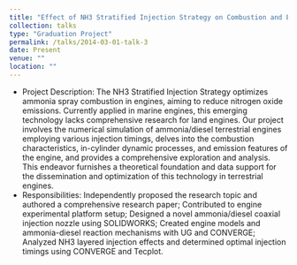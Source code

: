 ```yaml
---
title: "Effect of NH3 Stratified Injection Strategy on Combustion and Emissions of Ammonia/Diesel Dual-Fuel Engines"
collection: talks
type: "Graduation Project"
permalink: /talks/2014-03-01-talk-3
date: Present
venue: ""
location: ""
---
```


* Project Description: The NH3 Stratified Injection Strategy optimizes ammonia spray combustion in engines, aiming to reduce nitrogen oxide emissions. Currently applied in marine engines, this emerging technology lacks comprehensive research for land engines. Our project involves the numerical simulation of ammonia/diesel terrestrial
engines employing various injection timings, delves into the combustion characteristics, in-cylinder dynamic processes, and emission features of the engine, and provides a comprehensive exploration and analysis. This endeavor furnishes a theoretical foundation and data support for the dissemination and optimization of this technology in terrestrial engines.
* Responsibilities: Independently proposed the research topic and authored a comprehensive research paper; Contributed to engine experimental platform setup; Designed a novel ammonia/diesel coaxial injection nozzle using SOLIDWORKS; Created engine models and ammonia-diesel reaction mechanisms with UG and CONVERGE; Analyzed NH3 layered injection effects and determined optimal injection timings using CONVERGE and Tecplot.
